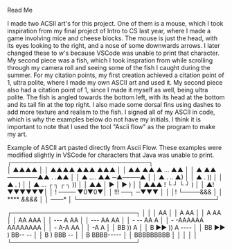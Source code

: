 Read Me

I made two ACSII art's for this project. One of them is a mouse, which I took inspiration from my final project of Intro to CS last year, where I made a game involving mice and cheese blocks. The mouse is just the head, with its eyes looking to the right, and a nose of some downwards arrows. I later changed these to w's because VSCode was unable to print that character.
My second piece was a fish, which I took inspration from while scrolling through my camera roll and seeing some of the fish I caught during the summer. 
For my citation points, my first creation achieved a citation point of 1, ultra polite, where I made my own ASCII art and used it. My second piece also had a citation point of 1, since I made it myself as well, being ultra polite. The fish is angled towards the bottom left, with its head at the bottom and its tail fin at the top right. I also made some dorsal fins using dashes to add more texture and realism to the fish. 
I signed all of my ASCII in code, which is why the examples below do not have my initials. 
I think it is important to note that I used the tool "Ascii flow" as the program to make my art. 

Example of ASCII art pasted directly from Ascii Flow. These examples were modified slightly in VSCode for characters that Java was unable to print.
┌────────────────────────────────┐    
│                      ▲▲▲▲      │
│   ▲▲▲▲             ▲▲▲  ▲▲▲    │
│  ▲▲   ▲▲          ▲  ... ▲▲    │
│  ▲      ▲▲ ───────▲▲ . .▲▲     │
│ ▲  ....  ▲▲       ─▲────▲      │
│ ▲  .  ..                ▲)     │
│ ▲  .                     ))    │
│ ▲   .                     )    │
│  ▲   ...    ┌ ┐    ┌ ┐    ))   │
│  ▲▲         │ ►    │ ►     )   │
│    ▲▲▲ !    └ ┘    └ ┘     )   │
│       ▲!                 ▼▼▼▼▼▼│
│        !      ────        ▼0▼0▼│
│        !!!       ──┐      ─▼▼▼ │
│          │!        └────&&&    │
│           ****     *&&&&       │
│              *──*─**           │
└────────────────────────────────┘


┌─────────────────────────────┐
│                             │
│                AA           │
│                A AA         │
│                A   AA       │
│               AA    AAA     │
│        ---    A       AA    │
│       ---    AA        AA   │
│      - --    AA          A  │
│     -  -AAAAAA    AAAAAAAA  │
│     - A-A        AA         │
│     -A           A          │
│     BB   ))      A          │
│    B  ►►  ))     A ----     │
│   BB  ►►   )   BB-- --      │
│   B       )  BBB   --       │
│   B       BBBB-----         │
│   BBBBBBBBB                 │
│                             │
│                             │
└─────────────────────────────┘
